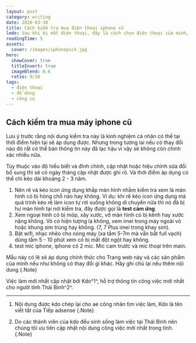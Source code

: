 ```yaml
---
layout: post
category: writing
date: 2020-03-30
title: Cách kiểm tra mua điện thoại iphone cũ
lede: Sau khi bị mất điện thoại, đây là cách chọn điện thoại của mình, nhằm vừa mua được đồ cũ tốt mà dùng ổn định.
readingTime: 5
assets:
  cover: /images/iphonepick.jpg
hero:
  showCover: true
  titleInvert: true
  imageBlend: 0.6
  ratio: 9/16
tags:
  - điện thoại
  - đồ dùng
  - công cụ
---
```


## Cách kiểm tra mua máy iphone cũ

Lưu ý trước rằng nội dung kiểm tra này là kinh nghiệm cá nhân có thể tại thời điểm hiện tại sẽ áp dụng được. Nhưng trong tương lai nếu có thay đổi nào đó rất có thể bản thông tin này đã lạc hậu vì vậy sẽ không còn chính xác nhiều nữa.

Tùy thuộc vào độ hiểu biết và đính chính, cập nhật hoặc hiệu chỉnh sửa đổi bổ sung thì sẽ có ngày tháng cập nhật được ghi rõ. Và thời điểm áp dụng có thể chỉ kéo dài khoảng 2 - 3 năm.

<Media ratio="844/1500" image="/images/iphonepick.jpg"/>

1. Nên rê và kéo icon ứng dụng khắp màn hình nhằm kiểm tra xem là màn hình có bị hỏng chỗ nào hay không. Ví dụ: khi rê kéo icon ứng dụng mà quá trình kéo rê làm icon tự rơi xuống không di chuyển nữa thì nó đã bị hư màn hình tại nơi kiểm tra, đây được gọi là **test cảm ứng**.
2. Xem ngoại hình có bị móp, xây xước, vỡ màn hình có bị kênh hay xước nặng không. Vỏ có hiện tượng lạ không, xem imei trong máy ngoài vỏ hoặc khung sim trùng hay không. (7, 7 Plus imei trong khay sim).
3. Bật wifi, nhạc nhẽo cho nóng máy (xa tầm 5-7m mà vẫn bắt full vạch) dùng tầm 5 - 10 phút xem có bị mất đột ngột hay không.
4. test mic iphone, iphone có 2 mic. Mic cam trước và mic thoại trên main.




<Media ratio="844/1500" image="/images/TiepAdsCT.png"/>

Mẫu này có lẽ sẽ áp dụng chính thức cho Trang web này và các sản phẩm của mình nếu như không có thay đổi gì khác.
Hãy ghi chú lại nếu thêm nội dung {.Note}

Việc làm mới nhất cập nhật bởi Kdo^1^, hỗ trợ thông tin công việc mới nhất cho người tỉnh Thái Bình^2^.

---

1. Nội dung được kdo chép lại cho ae công nhân tìm việc làm, Kdo là tên viết tắt của Tiếp adsense {.Note}

2. Do các thành viên của kdo đều sinh sống làm việc tại Thái Bình nên chúng tôi ưu tiên cập nhật nội dung công việc mới nhất trong tỉnh. {.Note}

<script>
import Media from "../../src/components/Media";

export default {
  components: { Media }
}
</script>
